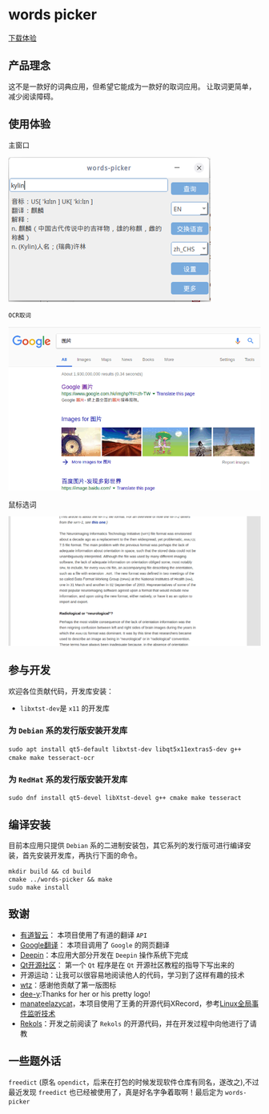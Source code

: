 # words picker

[下载体验](https://github.com/ziqiangxu/words-picker/releases)

## 产品理念

这不是一款好的词典应用，但希望它能成为一款好的取词应用。
让取词更简单，减少阅读障碍。

## 使用体验

主窗口

![主窗口](./docs/img/mainwindow.png)

`OCR取词`

![OCR取词](./docs/img/ocr.gif)

鼠标选词

![鼠标选词](./docs/img/selection.gif)

## 参与开发

欢迎各位贡献代码，开发库安装：

- `libxtst-dev`是 `x11` 的开发库

### 为 `Debian` 系的发行版安装开发库

`sudo apt install qt5-default libxtst-dev libqt5x11extras5-dev g++ cmake make tesseract-ocr`

### 为 `RedHat` 系的发行版安装开发库

`sudo dnf install qt5-devel libXtst-devel g++ cmake make tesseract`

## 编译安装

目前本应用只提供 `Debian` 系的二进制安装包，其它系列的发行版可进行编译安装，首先安装开发库，再执行下面的命令。

``` shell
mkdir build && cd build
cmake ../words-picker && make
sudo make install
```

## 致谢

- [有道智云](https://ai.youdao.com)： 本项目使用了有道的翻译 `API`
- [Google翻译](https://translate.google.cn)： 本项目调用了 `Google` 的网页翻译
- [Deepin](https://deepin.org)：本应用大部分开发在 `Deepin` 操作系统下完成
- [Qt开源社区](http://www.qter.org)： 第一个 `Qt` 程序是在 `Qt` 开源社区教程的指导下写出来的
- 开源运动：让我可以很容易地阅读他人的代码，学习到了这样有趣的技术
- [wtz](https://github.com/zwpwjwtz)：感谢他贡献了第一版图标
- [dee-y](https://github.com/dee-y):Thanks for her or his pretty logo!
- [manateelazycat](https://github.com/manateelazycat)，本项目使用了王勇的开源代码XRecord，参考[Linux全局事件监听技术](https://www.jianshu.com/p/80cf81413d31)
- [Rekols](https://github.com/Rekols)：开发之前阅读了 `Rekols` 的开源代码，并在开发过程中向他进行了请教
  
## 一些题外话

`freedict` (原名 `opendict`，后来在打包的时候发现软件仓库有同名，遂改之),不过最近发现 `freedict` 也已经被使用了，真是好名字争着取啊！最后定为 `words-picker`
